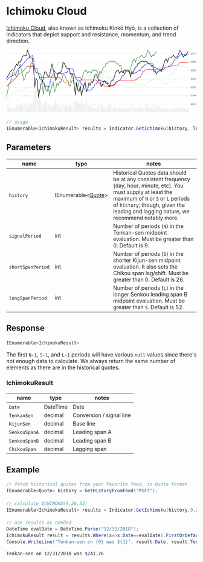 ﻿# Ichimoku Cloud

[Ichimoku Cloud](https://en.wikipedia.org/wiki/Ichimoku_Kink%C5%8D_Hy%C5%8D), also known as Ichimoku Kinkō Hyō, is a collection of indicators that depict support and resistance, momentum, and trend direction.

![image](chart.png)

```csharp
// usage
IEnumerable<IchimokuResult> results = Indicator.GetIchimoku(history, lookbackPeriod);  
```

## Parameters

| name | type | notes
| -- |-- |--
| `history` | IEnumerable\<[Quote](../../docs/GUIDE.md#quote)\> | Historical Quotes data should be at any consistent frequency (day, hour, minute, etc).  You must supply at least the maximum of `N` or `S` or `L` periods of `history`; though, given the leading and lagging nature, we recommend notably more.
| `signalPeriod` | int | Number of periods (`N`) in the Tenkan-sen midpoint evaluation.  Must be greater than 0.  Default is 9.
| `shortSpanPeriod` | int | Number of periods (`S`) in the shorter Kijun-sen midpoint evaluation.  It also sets the Chikou span lag/shift.  Must be greater than 0.  Default is 26.
| `longSpanPeriod` | int | Number of periods (`L`) in the longer Senkou leading span B midpoint evaluation.  Must be greater than `S`.  Default is 52.

## Response

```csharp
IEnumerable<IchimokuResult>
```

The first `N-1`, `S-1`, and `L-1` periods will have various `null` values since there's not enough data to calculate.  We always return the same number of elements as there are in the historical quotes.

### IchimokuResult

| name | type | notes
| -- |-- |--
| `Date` | DateTime | Date
| `TenkanSen` | decimal | Conversion / signal line
| `KijunSen` | decimal | Base line
| `SenkouSpanA` | decimal | Leading span A
| `SenkouSpanB` | decimal | Leading span B
| `ChikouSpan` | decimal | Lagging span

## Example

```csharp
// fetch historical quotes from your favorite feed, in Quote format
IEnumerable<Quote> history = GetHistoryFromFeed("MSFT");

// calculate ICHIMOKU(9,26,52)
IEnumerable<IchimokuResult> results = Indicator.GetIchimoku(history,9,26,52);

// use results as needed
DateTime evalDate = DateTime.Parse("12/31/2018");
IchimokuResult result = results.Where(x=>x.Date==evalDate).FirstOrDefault();
Console.WriteLine("Tenkan-sen on {0} was ${1}", result.Date, result.TenkanSen);
```

```bash
Tenkan-sen on 12/31/2018 was $241.26
```
